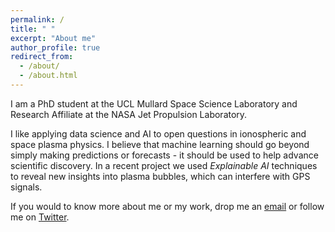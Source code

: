 ```yaml
---
permalink: /
title: " "
excerpt: "About me"
author_profile: true
redirect_from: 
  - /about/
  - /about.html
---
```

I am a PhD student at the UCL Mullard Space Science Laboratory and Research Affiliate at the NASA Jet Propulsion Laboratory. 

I like applying data science and AI to open questions in ionospheric and space plasma physics. I believe that machine learning should go beyond simply making predictions or forecasts - it should be used to help advance scientific discovery. In a recent project we used _Explainable AI_ techniques to reveal new insights into plasma bubbles, which can interfere with GPS signals.

If you would to know more about me or my work, drop me an [email](mailto:sachin.reddy.18@ucl.ac.uk) or follow me on [Twitter](https://twitter.com/red_sach).


